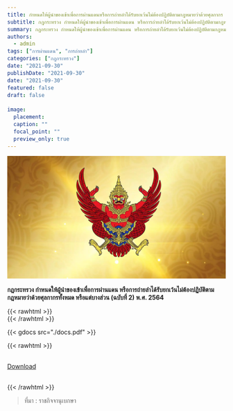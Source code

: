 ```yaml
---
title: กำหนดให้ผู้นำของเข้าเพื่อการผ่านแดนหรือการถ่ายลำได้รับยกเว้นไม่ต้องปฏิบัติตามกฎหมายว่าด้วยศุลกากร
subtitle: กฎกระทรวง กำหนดให้ผู้นำของเข้าเพื่อการผ่านแดน หรือการถ่ายลำได้รับยกเว้นไม่ต้องปฏิบัติตามกฎหมายว่าด้วยศุลกากรทั้งหมด หรือแต่บางส่วน (ฉบับที่ 2) พ.ศ. 2564 
summary: กฎกระทรวง กำหนดให้ผู้นำของเข้าเพื่อการผ่านแดน หรือการถ่ายลำได้รับยกเว้นไม่ต้องปฏิบัติตามกฎหมายว่าด้วยศุลกากรทั้งหมด หรือแต่บางส่วน (ฉบับที่ 2) พ.ศ. 2564 
authors:
  - admin
tags: ["การผ่านแดน", "การถ่ายลำ"]
categories: ["กฎกระทรวง"]
date: "2021-09-30"
publishDate: "2021-09-30"
date: "2021-09-30"
featured: false
draft: false

image:
  placement:
  caption: ""
  focal_point: ""
  preview_only: true
---
```


![](featured.png)

**กฎกระทรวง กำหนดให้ผู้นำของเข้าเพื่อการผ่านแดน หรือการถ่ายลำได้รับยกเว้นไม่ต้องปฏิบัติตามกฎหมายว่าด้วยศุลกากรทั้งหมด หรือแต่บางส่วน (ฉบับที่ 2) พ.ศ. 2564**

{{< rawhtml >}}
<br>
{{< /rawhtml >}}

{{< gdocs src="./docs.pdf" >}}

{{< rawhtml >}}
<br>

<br>
<div class="article-tags">
<a class="badge badge-danger" href="./docs.pdf" target="_blank" id="download_files_new">Download</a>

</div>
<br>

{{< /rawhtml >}}

> ที่มา : ราชกิจจานุเบกษา
